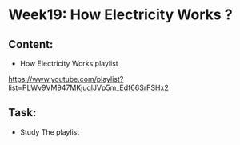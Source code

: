 # Week19: How Electricity Works ?
## Content:
- How Electricity Works playlist

https://www.youtube.com/playlist?list=PLWv9VM947MKjuqlJVp5m_Edf66SrFSHx2

## Task:
- Study The playlist 
